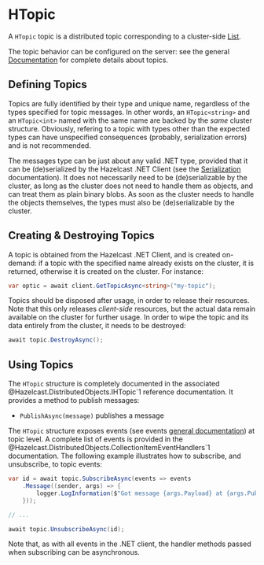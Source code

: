 # HTopic

A `HTopic` topic is a distributed topic corresponding to a cluster-side [List](https://docs.hazelcast.com/imdg/latest/data-structures/topic.html).

The topic behavior can be configured on the server: see the general [Documentation](https://docs.hazelcast.com/imdg/latest/data-structures/topic.html) for complete details about topics.

## Defining Topics

Topics are fully identified by their type and unique name, regardless of the types specified for topic messages. In other words, an `HTopic<string>` and an `HTopic<int>` named with the same name are backed by the *same* cluster structure. Obviously, refering to a topic with types other than the expected types can have unspecified consequences (probably, serialization errors) and is not recommended.

The messages type can be just about any valid .NET type, provided that it can be (de)serialized by the Hazelcast .NET Client (see the [Serialization](../serialization.md) documentation). It does not necessarily need to be (de)serializable by the cluster, as long as the cluster does not need to handle them as objects, and can treat them as plain binary blobs. As soon as the cluster needs to handle the objects themselves, the types must also be (de)serializable by the cluster.

## Creating & Destroying Topics

A topic is obtained from the Hazelcast .NET Client, and is created on-demand: if a topic with the specified name already exists on the cluster, it is returned, otherwise it is created on the cluster. For instance:

```csharp
var optic = await client.GetTopicAsync<string>("my-topic");
```

Topics should be disposed after usage, in order to release their resources. Note that this only releases *client-side* resources, but the actual data remain available on the cluster for further usage. In order to wipe the topic and its data entirely from the cluster, it needs to be destroyed:

```csharp
await topic.DestroyAsync();
```

## Using Topics

The `HTopic` structure is completely documented in the associated @Hazelcast.DistributedObjects.IHTopic`1 reference documentation. It provides a method to publish messages:

* `PublishAsync(message)` publishes a message

The `HTopic` structure exposes events (see events [general documentation](../events.md)) at topic level. A complete list of events is provided in the @Hazelcast.DistributedObjects.CollectionItemEventHandlers`1 documentation. The following example illustrates how to subscribe, and unsubscribe, to topic events:

```csharp
var id = await topic.SubscribeAsync(events => events
    .Message((sender, args) => {
        logger.LogInformation($"Got message {args.Payload} at {args.PublishTime}.")
    }));

// ...

await topic.UnsubscribeAsync(id);
```

Note that, as with all events in the .NET client, the handler methods passed when subscribing can be asynchronous.